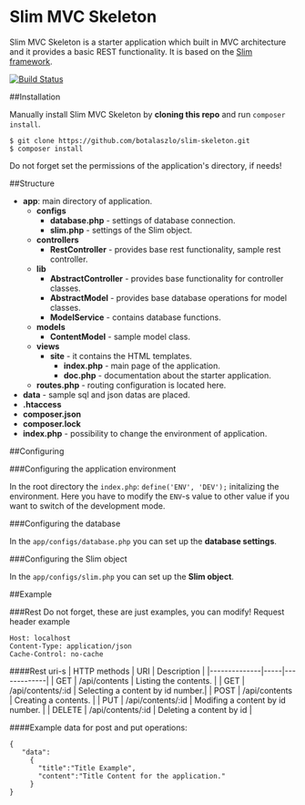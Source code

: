 Slim MVC Skeleton
=============

Slim MVC Skeleton is a starter application which built in MVC architecture and it provides a basic REST functionality. It is based on the [Slim framework](http://www.slimframework.com/).

[![Build Status](https://scrutinizer-ci.com/g/botalaszlo/slim-mvc-skeleton/badges/build.png?b=master)](https://scrutinizer-ci.com/g/botalaszlo/slim-mvc-skeleton/build-status/master)

##Installation

Manually install Slim MVC Skeleton by **cloning this repo** and run `composer install`.
```
$ git clone https://github.com/botalaszlo/slim-skeleton.git
$ composer install
```
Do not forget set the permissions of the application's directory, if needs!


##Structure

* **app**: main directory of application.
  * **configs**
    * **database.php** - settings of database connection.
    * **slim.php** - settings of the Slim object.
  * **controllers**
    * **RestController** - provides base rest functionality, sample rest controller.
  * **lib**
    * **AbstractController** - provides base functionality for controller classes.
    * **AbstractModel** - provides base database operations for model classes.
    * **ModelService** - contains database functions.
  * **models**
    * **ContentModel** - sample model class.
  * **views**
    * **site** - it contains the HTML templates.
      * **index.php** - main page of the application.
      * **doc.php** - documentation about the starter application.
  * **routes.php** - routing configuration is located here.
* **data** - sample sql and json datas are placed.
* **.htaccess**
* **composer.json**
* **composer.lock**
* **index.php** - possibility to change the environment of application.


##Configuring

###Configuring the application environment

In the root directory the `index.php`:
`define('ENV', 'DEV');`
initalizing the environment. Here you have to modify the `ENV`-s value to other value if you want to switch of the development mode.

###Configuring the database

In the `app/configs/database.php` you can set up the **database settings**.

###Configuring the Slim object

In the `app/configs/slim.php` you can set up the **Slim object**.

##Example

###Rest
Do not forget, these are just examples, you can modify!
Request header example
```
Host: localhost
Content-Type: application/json
Cache-Control: no-cache
```
####Rest uri-s
| HTTP methods |	URI |	Description |
|--------------|-----|-------------|
| GET | /api/contents |	Listing the contents. |
| GET |	/api/contents/:id |	Selecting a content by id number.|
| POST |	/api/contents |	Creating a contents. | 
| PUT |	/api/contents/:id |	Modifing a content by id number. |
| DELETE |	/api/contents/:id |	Deleting a content by id |

####Example data for post and put operations:
```
{
   "data": 
     {
       "title":"Title Example",
       "content":"Title Content for the application."
     }
}
```
